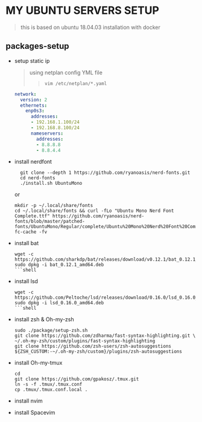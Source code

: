 # MY UBUNTU SERVERS SETUP
> this is based on ubuntu 18.04.03 installation
> with docker 

## packages-setup

* setup static ip
    > using netplan config YML file
    >>  ```vim /etc/netplan/*.yaml```

    ```yaml
    network:
      version: 2
      ethernets:
        enp0s3:
          addresses:
          - 192.168.1.100/24
          - 192.168.8.100/24
          nameservers:
            addresses:
            - 8.8.8.8
            - 8.8.4.4
    ```

* install nerdfont
  ```shell
    git clone --depth 1 https://github.com/ryanoasis/nerd-fonts.git
    cd nerd-fonts
    ./install.sh UbuntuMono
  ```
  or 
  ```shell
  mkdir -p ~/.local/share/fonts
  cd ~/.local/share/fonts && curl -fLo "Ubuntu Mono Nerd Font Complete.ttf" https://github.com/ryanoasis/nerd-fonts/blob/master/patched-fonts/UbuntuMono/Regular/complete/Ubuntu%20Mono%20Nerd%20Font%20Complete.ttf 
  fc-cache -fv
  ```
* install bat
  ```shell
  wget -c https://github.com/sharkdp/bat/releases/download/v0.12.1/bat_0.12.1_amd64.deb
  sudo dpkg -i bat_0.12.1_amd64.deb
  ```shell
* install lsd
  ```shell
  wget -c https://github.com/Peltoche/lsd/releases/download/0.16.0/lsd_0.16.0_amd64.deb
  sudo dpkg -i lsd_0.16.0_amd64.deb
  ```shell
* install zsh & Oh-my-zsh
  ```shell 
  sudo ./package/setup-zsh.sh
  git clone https://github.com/zdharma/fast-syntax-highlighting.git \
  ~/.oh-my-zsh/custom/plugins/fast-syntax-highlighting
  git clone https://github.com/zsh-users/zsh-autosuggestions ${ZSH_CUSTOM:-~/.oh-my-zsh/custom}/plugins/zsh-autosuggestions
  ```
* install Oh-my-tmux
  ```shell
  cd 
  git clone https://github.com/gpakosz/.tmux.git
  ln -s -f .tmux/.tmux.conf
  cp .tmux/.tmux.conf.local .
  ```
* install nvim
* install Spacevim

